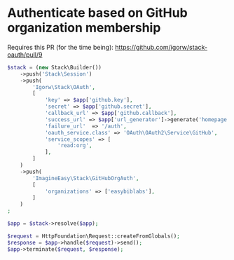 # Authenticate based on GitHub organization membership

Requires this PR (for the time being): https://github.com/igorw/stack-oauth/pull/9

```php
$stack = (new Stack\Builder())
    ->push('Stack\Session')
    ->push(
        'Igorw\Stack\OAuth',
        [
            'key' => $app['github.key'],
            'secret' => $app['github.secret'],
            'callback_url' => $app['github.callback'],
            'success_url' => $app['url_generator']->generate('homepage'),
            'failure_url'  => '/auth',
            'oauth_service.class' => 'OAuth\OAuth2\Service\GitHub',
            'service_scopes' => [
                'read:org',
            ],
        ]
    )
    ->push(
        'ImagineEasy\Stack\GitHubOrgAuth',
        [
            'organizations' => ['easybiblabs'],
        ]
    )
;

$app = $stack->resolve($app);

$request = HttpFoundation\Request::createFromGlobals();
$response = $app->handle($request)->send();
$app->terminate($request, $response);
```
